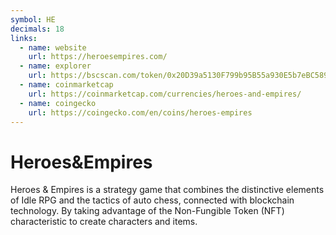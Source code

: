 ```yaml
---
symbol: HE
decimals: 18
links:
  - name: website
    url: https://heroesempires.com/
  - name: explorer
    url: https://bscscan.com/token/0x20D39a5130F799b95B55a930E5b7eBC589eA9Ed8
  - name: coinmarketcap
    url: https://coinmarketcap.com/currencies/heroes-and-empires/
  - name: coingecko
    url: https://coingecko.com/en/coins/heroes-empires
---
```


# Heroes&Empires

Heroes & Empires is a strategy game that combines the distinctive elements of Idle RPG and the tactics of auto chess, connected with blockchain technology. By taking advantage of the Non-Fungible Token (NFT) characteristic to create characters and items.
